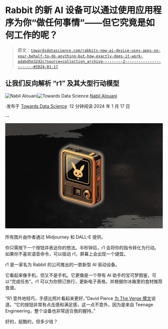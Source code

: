 # Rabbit 的新 AI 设备可以通过使用应用程序为你“做任何事情”——但它究竟是如何工作的呢？

> 原文：[`towardsdatascience.com/rabbits-new-ai-device-uses-apps-on-your-behalf-to-do-anything-but-how-exactly-does-it-work-adabd5e32d2c?source=collection_archive---------2-----------------------#2024-01-17`](https://towardsdatascience.com/rabbits-new-ai-device-uses-apps-on-your-behalf-to-do-anything-but-how-exactly-does-it-work-adabd5e32d2c?source=collection_archive---------2-----------------------#2024-01-17)

## 让我们反向解析 “r1” 及其大型行动模型

[](https://nabil-alouani.medium.com/?source=post_page---byline--adabd5e32d2c--------------------------------)![Nabil Alouani](https://nabil-alouani.medium.com/?source=post_page---byline--adabd5e32d2c--------------------------------)[](https://towardsdatascience.com/?source=post_page---byline--adabd5e32d2c--------------------------------)![Towards Data Science](https://towardsdatascience.com/?source=post_page---byline--adabd5e32d2c--------------------------------) [Nabil Alouani](https://nabil-alouani.medium.com/?source=post_page---byline--adabd5e32d2c--------------------------------)

·发布于 [Towards Data Science](https://towardsdatascience.com/?source=post_page---byline--adabd5e32d2c--------------------------------) ·12 分钟阅读·2024 年 1 月 17 日

--

![](img/1fc872e02d19cd90f97daeb09359711b.png)

所有图片由作者通过 Midjourney 和 DALL-E 提供。

你只需按下一个按钮并表达你的想法。半秒钟后，r1 会将你的指令转化为行动。如果你不喜欢语音命令，可以摇动 r1，屏幕上会出现一个键盘。

r1 是一家名为 Rabbit 的公司推出的一款新型 AI 驱动设备。

它看起来像手机，但又不是手机。它更像是一个带有 AI 助手的宝可梦图鉴，可以“完成任务”。r1 可以为你预订旅行，更新电子表格，并根据你冰箱里的食材推荐食谱。

“R1 意外地轻巧，手感比照片看起来更好，”David Pierce [为 The Verge 撰文](https://www.theverge.com/2024/1/9/24030667/rabbit-r1-ai-action-model-price-release-date)说道。“它的按钮非常有点击感和满足感，这一点不意外，因为是来自 Teenage Engineering，整个设备也非常适合我的握持。”

好的，挺酷的，但多少钱？
